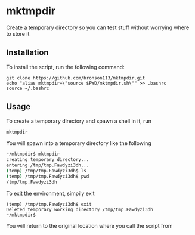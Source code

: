 # mktmpdir
Create a temporary directory so you can test stuff without worrying where to store it

## Installation

To install the script, run the following command:
```
git clone https://github.com/bronson113/mktmpdir.git
echo "alias mktmpdir=\"source $PWD/mktmpdir.sh\"" >> .bashrc
source ~/.bashrc
```

## Usage

To create a temporary directory and spawn a shell in it, run
```bash
mktmpdir
```

You will spawn into a temporary directory like the following

```bash
~/mktmpdir$ mktmpdir
creating temporary directory...
entering /tmp/tmp.Fawdyzi3dh...
(temp) /tmp/tmp.Fawdyzi3dh$ ls
(temp) /tmp/tmp.Fawdyzi3dh$ pwd
/tmp/tmp.Fawdyzi3dh
```

To exit the environment, simpily exit
```
(temp) /tmp/tmp.Fawdyzi3dh$ exit
Deleted temporary working directory /tmp/tmp.Fawdyzi3dh
~/mktmpdir$
```
You will return to the original location where you call the script from



